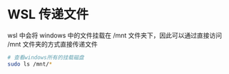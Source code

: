# WSL 传递文件
wsl 中会将 windows 中的文件挂载在 /mnt 文件夹下，因此可以通过直接访问 /mnt 文件夹的方式直接传递文件
```bash
# 查看windows所有的挂载磁盘
sudo ls /mnt/*
```